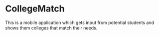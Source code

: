 # CollegeMatch
This is a mobile application which gets input from potential students and shows them colleges that match their needs.
